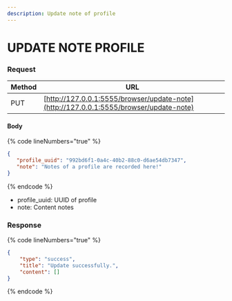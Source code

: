 ```yaml
---
description: Update note of profile
---
```


# UPDATE NOTE PROFILE

### **Request**

| Method | URL                                                                                    |
| ------ | -------------------------------------------------------------------------------------- |
| PUT    | [http://127.0.0.1:5555/browser/update-note](http://127.0.0.1:5555/browser/update-note) |

#### **Body**

{% code lineNumbers="true" %}
```json
{
   "profile_uuid": "992bd6f1-0a4c-40b2-88c0-d6ae54db7347",
   "note": "Notes of a profile are recorded here!"
}
```
{% endcode %}

* profile\_uuid: UUID of profile
* note: Content notes

### **Response**

{% code lineNumbers="true" %}
```json
{
    "type": "success",
    "title": "Update successfully.",
    "content": []
}
```
{% endcode %}
